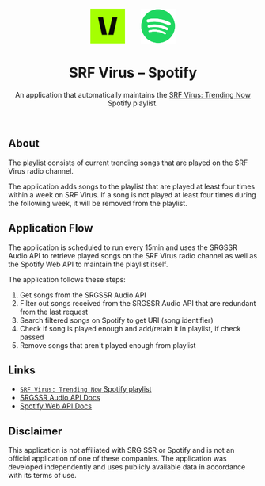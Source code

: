 <p align="center">
    <div align="center">
        <img src="assets/srfvirus_icon.png" height="70px">
        &nbsp;&nbsp;&nbsp;&nbsp;&nbsp;&nbsp;
        <img src="assets/spotify_icon.png" height="70px">
    </div>
    <h1 align="center">SRF Virus – Spotify</h1>
    <p align="center">
        An application that automatically maintains the 
        <a href="https://open.spotify.com/playlist/6c6OWdem6i3ekL60K1SiKu">SRF Virus: Trending Now</a> 
        Spotify playlist.
    </p>
</p>

<br>

## About

The playlist consists of current trending songs that are played on the SRF Virus radio channel. 

The application adds songs to the playlist that are played at least four times within a week on SRF Virus. 
If a song is not played at least four times during the following week, it will be removed from the playlist.

## Application Flow

The application is scheduled to run every 15min and uses the SRGSSR Audio API to retrieve played songs
on the SRF Virus radio channel as well as the Spotify Web API to maintain the playlist itself.

The application follows these steps:

1. Get songs from the SRGSSR Audio API
2. Filter out songs received from the SRGSSR Audio API that are redundant from the last request
3. Search filtered songs on Spotify to get URI (song identifier)
4. Check if song is played enough and add/retain it in playlist, if check passed
5. Remove songs that aren't played enough from playlist

## Links

- [`SRF Virus: Trending Now` Spotify playlist](https://open.spotify.com/playlist/6c6OWdem6i3ekL60K1SiKu)
- [SRGSSR Audio API Docs](https://developer.srgssr.ch/api-catalog/srgssr-audio-0)
- [Spotify Web API Docs](https://developer.spotify.com/documentation/web-api)

## Disclaimer

This application is not affiliated with SRG SSR or Spotify and is not an official 
application of one of these companies. The application was developed independently and uses 
publicly available data in accordance with its terms of use.
